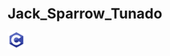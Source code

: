 <h1>Jack_Sparrow_Tunado</h1>

<img src="image/icons8-c-programming-48.png" alt="" style="width: 7%">

<p style = "text-align = justify">

</p>